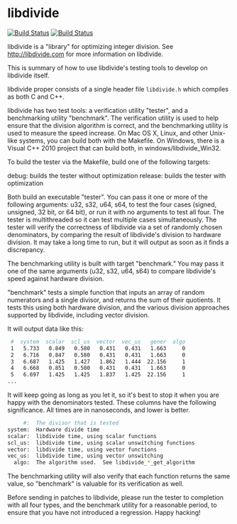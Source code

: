 libdivide
=========
[![Build Status](https://travis-ci.org/ridiculousfish/libdivide.svg)](https://travis-ci.org/ridiculousfish/libdivide)
[![Build Status](https://ci.appveyor.com/api/projects/status/github/ridiculousfish/libdivide?branch=master&svg=true)](https://ci.appveyor.com/project/ridiculousfish/libdivide)

libdivide is a "library" for optimizing integer division.  See http://libdivide.com for more information on libdivide.

This is summary of how to use libdivide's testing tools to develop on libdivide itself.  

libdivide proper consists of a single header file ```libdivide.h``` which compiles as both C and C++.

libdivide has two test tools: a verification utility "tester", and a benchmarking utility "benchmark".  The verification utility is used to help ensure that the division algorithm is correct, and the benchmarking utility is used to measure the speed increase.  On Mac OS X, Linux, and other Unix-like systems, you can build both with the Makefile.  On Windows, there is a Visual C++ 2010 project that can build both, in windows/libdivide_Win32.

To build the tester via the Makefile, build one of the following targets:

   debug:   builds the tester without optimization
   release: builds the tester with optimization  
   
Both build an executable "tester".  You can pass it one or more of the following arguments: u32, s32, u64, s64, to test the four cases (signed, unsigned, 32 bit, or 64 bit), or run it with no arguments to test all four.   The tester is multithreaded so it can test multiple cases simultaneously.  The tester will verify the correctness of libdivide via a set of randomly chosen denominators, by comparing the result of libdivide's division to hardware division.  It may take a long time to run, but it will output as soon as it finds a discrepancy.
  
The benchmarking utility is built with target "benchmark."  You may pass it one of the same arguments (u32, s32, u64, s64) to compare libdivide's speed against hardware division.

"benchmark" tests a simple function that inputs an array of random numerators and a single divisor, and returns the sum of their quotients.  It tests this using both hardware division, and the various division approaches supported by libdivide, including vector division.

It will output data like this:

```bash
 #  system  scalar  scl_us  vector  vec_us   gener  algo
 1   5.733   0.849   0.580   0.431   0.431   1.663     0
 2   6.716   0.847   0.580   0.431   0.431   1.663     0
 3   6.687   1.425   1.427   1.862   1.444  22.156     1
 4   6.668   0.851   0.580   0.431   0.431   1.663     0
 5   6.697   1.425   1.425   1.837   1.425  22.156     1
...
```

It will keep going as long as you let it, so it's best to stop it when you are happy with the denominators tested.  These columns have the following significance.  All times are in nanoseconds, and lower is better.

```bash
     #:  The divisor that is tested
system:  Hardware divide time
scalar:  libdivide time, using scalar functions
scl_us:  libdivide time, using scalar unswitching functions
vector:  libdivide time, using vector functions
vec_us:  libdivide time, using vector unswitching
  algo:  The algorithm used.  See libdivide_*_get_algorithm
```

The benchmarking utility will also verify that each function returns the same value, so "benchmark" is valuable for its verification as well.

Before sending in patches to libdivide, please run the tester to completion with all four types, and the benchmark utility for a reasonable period, to ensure that you have not introduced a regression.  Happy hacking!
